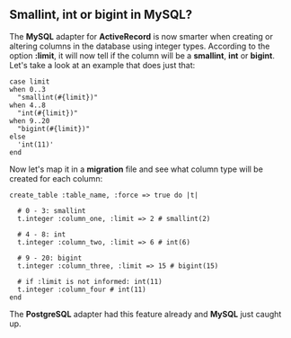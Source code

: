 ## Smallint, int or bigint in MySQL?
                       
The **MySQL** adapter for **ActiveRecord** is now smarter when creating or altering columns in the database using integer types. According to the option **:limit**, it will now tell if the column will be a **smallint**, **int** or **bigint**. Let's take a look at an example that does just that:

	case limit
	when 0..3
	  "smallint(#{limit})"
	when 4..8
	  "int(#{limit})"
	when 9..20
	  "bigint(#{limit})"
	else
	  'int(11)'
	end

Now let's map it in a **migration** file and see what column type will be created for each column:

	create_table :table_name, :force => true do |t|

	  # 0 - 3: smallint
	  t.integer :column_one, :limit => 2 # smallint(2)

	  # 4 - 8: int
	  t.integer :column_two, :limit => 6 # int(6)

	  # 9 - 20: bigint
	  t.integer :column_three, :limit => 15 # bigint(15)

	  # if :limit is not informed: int(11)
	  t.integer :column_four # int(11)
	end
      
The **PostgreSQL** adapter had this feature already and **MySQL** just caught up.
